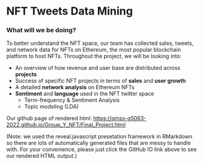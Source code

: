 # NFT Tweets Data Mining #

### **What will we be doing?** ###
To better understand the NFT space, our team has collected sales, tweets, and network data for NFTs on Ethereum, the most popular blockchain platform to host NFTs.  Throughout the project, we will be looking into:

- An overview of how revenue and user base are distributed across **projects**
- Success of specific NFT projects in terms of **sales** and **user growth**
- A detailed **network analysis** on Ethereum NFTs
- **Sentiment** and **language** used in the NFT twitter space
  - Term-frequency & Sentiment Analysis
  - Topic modeling (LDA)

Our github page of rendered html: https://qmss-g5063-2022.github.io/Group_Y_NFT/Final_Project.html <br>

(Note: we used the reveal.javascript presetation framework in RMarkdown so there are lots of automatically generated files that are messy to handle with. For your convenience, please just click the GitHub IO link above to see our rendered HTML output.)


